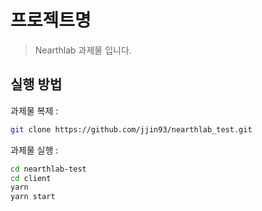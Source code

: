 # 프로젝트명
> Nearthlab 과제물 입니다.


## 실행 방법

과제물 복제 :

```sh
git clone https://github.com/jjin93/nearthlab_test.git
```

과제물 실행 :

```sh
cd nearthlab-test
cd client
yarn
yarn start
```


